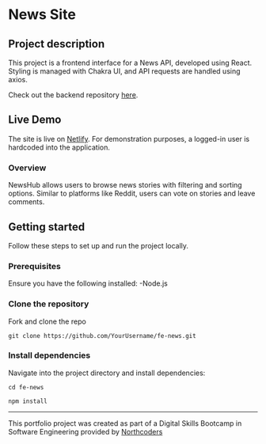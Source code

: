 # News Site

## Project description
This project is a frontend interface for a News API, developed using React. Styling is managed with Chakra UI, and API requests are handled using axios.

Check out the backend repository [here](https://github.com/EllieD33/news-site).

## Live Demo
The site is live on [Netlify](https://newshub2024.netlify.app/).
For demonstration purposes, a logged-in user is hardcoded into the application.

### Overview
NewsHub allows users to browse news stories with filtering and sorting options. Similar to platforms like Reddit, users can vote on stories and leave comments.

## Getting started

Follow these steps to set up and run the project locally.

### Prerequisites
Ensure you have the following installed:
-Node.js

### Clone the repository
Fork and clone the repo

`git clone https://github.com/YourUsername/fe-news.git`

### Install dependencies
Navigate into the project directory and install dependencies:

```cd fe-news```

```npm install```


---
This portfolio project was created as part of a Digital Skills Bootcamp in Software Engineering provided by [Northcoders](https://northcoders.com/)